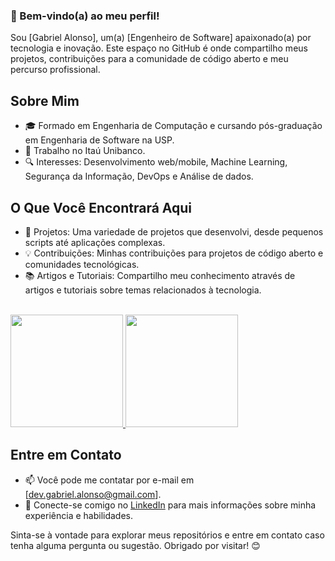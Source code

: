 ### 👋 Bem-vindo(a) ao meu perfil!

Sou [Gabriel Alonso], um(a) [Engenheiro de Software] apaixonado(a) por tecnologia e inovação. Este espaço no GitHub é onde compartilho meus projetos, contribuições para a comunidade de código aberto e meu percurso profissional.


## Sobre Mim
- 🎓 Formado em Engenharia de Computação e cursando pós-graduação em Engenharia de Software na USP.
- 💼 Trabalho no Itaú Unibanco.
- 🔍 Interesses: Desenvolvimento web/mobile, Machine Learning, Segurança da Informação, DevOps e Análise de dados.

## O Que Você Encontrará Aqui
- 🚀 Projetos: Uma variedade de projetos que desenvolvi, desde pequenos scripts até aplicações complexas.
- 💡 Contribuições: Minhas contribuições para projetos de código aberto e comunidades tecnológicas.
- 📚 Artigos e Tutoriais: Compartilho meu conhecimento através de artigos e tutoriais sobre temas relacionados à tecnologia.

<br/>

<div>
  <a href="https://github.com/gabriel-alonso">
    <img height="180em" src="https://github-readme-stats.vercel.app/api?username=gabriel-alonso&show_icons=true&theme=dracula&count_private=true"/>
    <img height="180em" src="https://github-readme-stats.vercel.app/api/top-langs/?username=gabriel-alonso&show_icons=true&theme=dracula&count_private=true"/>
  </a>
</div>





## Entre em Contato
- 📫 Você pode me contatar por e-mail em [dev.gabriel.alonso@gmail.com].
- 🔗 Conecte-se comigo no [LinkedIn](https://www.linkedin.com/in/alonso-gabriel/) para mais informações sobre minha experiência e habilidades.

Sinta-se à vontade para explorar meus repositórios e entre em contato caso tenha alguma pergunta ou sugestão. Obrigado por visitar! 😊

